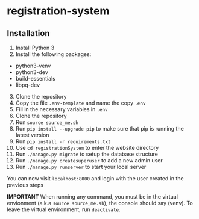 # registration-system

## Installation
1. Install Python 3
2. Install the following packages:
  - python3-venv
  - python3-dev
  - build-essentials
  - libpq-dev
3. Clone the repository
4. Copy the file `.env-template` and name the copy `.env`
5. Fill in the necessary variables in `.env`
6. Clone the repository
7. Run `source source_me.sh`
8. Run `pip install --upgrade pip` to make sure that pip is running the latest version
9. Run `pip install -r requirements.txt`
10. Use `cd registrationSystem` to enter the website directory
11. Run `./manage.py migrate` to setup the database structure
12. Run `./manage.py createsuperuser` to add a new admin user
13. Run `./manage.py runserver` to start your local server

You can now visit `localhost:8000` and login with the user created in the previous steps

**IMPORTANT** When running any command, you must be in the virtual envionment (a.k.a `source source_me.sh`), the console should say (venv). To leave the virtual environment, run `deactivate`.
